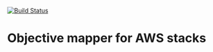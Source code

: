 [![Build Status](https://travis-ci.org/VRGhost/cfalchemy.svg?branch=master)](https://travis-ci.org/VRGhost/cfalchemy)


# Objective mapper for AWS stacks

